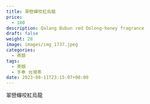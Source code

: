 ```yaml
---
title: 翠巒蟬咬紅烏龍
price:
  - 180
description: Qalang Bubun red Oolong-honey fragrance
draft: false
weight: 28
image: images/img_1737.jpeg
categories:
  - 茶類
tags:
  - 茶類
  - 手奉 台灣茶
date: 2023-08-11T23:15:07+08:00
---
```


 翠巒蟬咬紅烏龍
